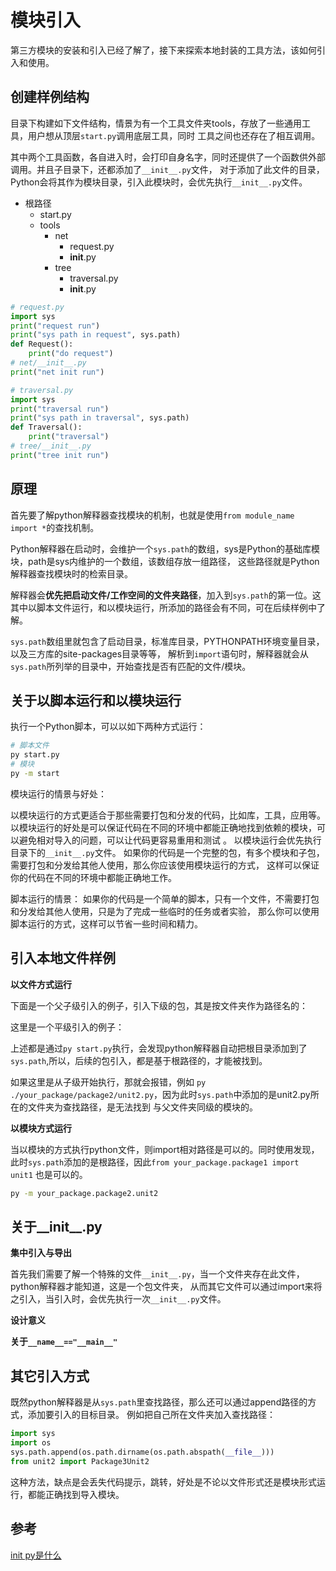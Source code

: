 # 模块引入

第三方模块的安装和引入已经了解了，接下来探索本地封装的工具方法，该如何引入和使用。

## 创建样例结构

目录下构建如下文件结构，情景为有一个工具文件夹tools，存放了一些通用工具，用户想从顶层`start.py`调用底层工具，同时
工具之间也还存在了相互调用。

其中两个工具函数，各自进入时，会打印自身名字，同时还提供了一个函数供外部调用。并且子目录下，还都添加了`__init__.py`文件，
对于添加了此文件的目录，Python会将其作为模块目录，引入此模块时，会优先执行`__init__.py`文件。

* 根路径
  * start.py
  * tools 
    * net
      * request.py
      * __init__.py
    * tree
      * traversal.py
      * __init__.py

```py
# request.py
import sys
print("request run")
print("sys path in request", sys.path)
def Request():
    print("do request")
# net/__init__.py
print("net init run")
```

```py
# traversal.py
import sys
print("traversal run")
print("sys path in traversal", sys.path)
def Traversal():
    print("traversal")
# tree/__init__.py
print("tree init run")
```

## 原理

首先要了解python解释器查找模块的机制，也就是使用`from module_name import *`的查找机制。

Python解释器在启动时，会维护一个`sys.path`的数组，sys是Python的基础库模块，path是sys内维护的一个数组，该数组存放一组路径，
这些路径就是Python解释器查找模块时的检索目录。

解释器会**优先把启动文件/工作空间的文件夹路径**，加入到`sys.path`的第一位。这其中以脚本文件运行，和以模块运行，所添加的路径会有不同，可在后续样例中了解。

`sys.path`数组里就包含了启动目录，标准库目录，PYTHONPATH环境变量目录，以及三方库的site-packages目录等等，
解析到`import`语句时，解释器就会从`sys.path`所列举的目录中，开始查找是否有匹配的文件/模块。  

## 关于以脚本运行和以模块运行

执行一个Python脚本，可以以如下两种方式运行：

```sh
# 脚本文件
py start.py
# 模块
py -m start
```

模块运行的情景与好处：

以模块运行的方式更适合于那些需要打包和分发的代码，比如库，工具，应用等。
以模块运行的好处是可以保证代码在不同的环境中都能正确地找到依赖的模块，可以避免相对导入的问题，可以让代码更容易重用和测试 。
以模块运行会优先执行目录下的`__init__.py`文件。
如果你的代码是一个完整的包，有多个模块和子包，需要打包和分发给其他人使用，那么你应该使用模块运行的方式，
这样可以保证你的代码在不同的环境中都能正确地工作。

脚本运行的情景：
如果你的代码是一个简单的脚本，只有一个文件，不需要打包和分发给其他人使用，只是为了完成一些临时的任务或者实验，
那么你可以使用脚本运行的方式，这样可以节省一些时间和精力。


## 引入本地文件样例


**以文件方式运行**

下面是一个父子级引入的例子，引入下级的包，其是按文件夹作为路径名的：


这里是一个平级引入的例子：


上述都是通过`py start.py`执行，会发现python解释器自动把根目录添加到了`sys.path`,所以，后续的包引入，都是基于根路径的，才能被找到。  

如果这里是从子级开始执行，那就会报错，例如 `py ./your_package/package2/unit2.py`，因为此时`sys.path`中添加的是unit2.py所在的文件夹为查找路径，是无法找到
与父文件夹同级的模块的。


**以模块方式运行**

当以模块的方式执行python文件，则import相对路径是可以的。同时使用发现，此时`sys.path`添加的是根路径，因此`from your_package.package1 import unit1`
也是可以的。

```sh
py -m your_package.package2.unit2
```


## 关于__init__.py

**集中引入与导出**

首先我们需要了解一个特殊的文件`__init__.py`，当一个文件夹存在此文件，python解释器才能知道，这是一个包文件夹，
从而其它文件可以通过import来将之引入，当引入时，会优先执行一次`__init__.py`文件。

**设计意义**

**关于`__name__=="__main__"`**

## 其它引入方式

既然python解释器是从`sys.path`里查找路径，那么还可以通过append路径的方式，添加要引入的目标目录。
例如把自己所在文件夹加入查找路径：

```py
import sys
import os
sys.path.append(os.path.dirname(os.path.abspath(__file__)))
from unit2 import Package3Unit2
```

这种方法，缺点是会丢失代码提示，跳转，好处是不论以文件形式还是模块形式运行，都能正确找到导入模块。



## 参考

[init py是什么](https://stackoverflow.com/questions/448271/what-is-init-py-for)